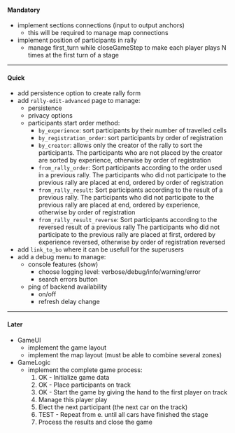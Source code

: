 
#### Mandatory

* implement sections connections (input to output anchors)
  * this will be required to manage map connections
* implement position of participants in rally
  * manage first_turn while closeGameStep to make each player plays N times at the first turn of a stage

<hr />

#### Quick

* add persistence option to create rally form
* add `rally-edit-advanced` page to manage:
  * persistence
  * privacy options
  * participants start order method:
     * `by_experience`: sort participants by their number of travelled cells
     * `by_registration_order`: sort participants by order of registration
     * `by_creator`: allows only the creator of the rally to sort the participants.
            The participants who are not placed by the creator are sorted by experience, otherwise by order of registration
     * `from_rally_order`: Sort participants according to the order used in a previous rally.
             The participants who did not participate to the previous rally are placed at end,
                ordered by order of registration
     * `from_rally_result`: Sort participants according to the result of a previous rally.
            The participants who did not participate to the previous rally are placed at end,
                ordered by experience, otherwise by order of registration
     * `from_rally_result_reverse`: Sort participants according to the reversed result of a previous rally
            The participants who did not participate to the previous rally are placed at first,
            ordered by experience reversed, otherwise by order of registration reversed
* add `link_to_bo` where it can be usefull for the superusers
* add a debug menu to manage:
  * console features (show)
     * choose logging level: verbose/debug/info/warning/error
     * search errors button
  * ping of backend availability
     * on/off
     * refresh delay change

<hr />

#### Later
  
* GameUI
  * implement the game layout 
  * implement the map layout (must be able to combine several zones)
* GameLogic
  * implement the complete game process:
     1. OK - Initialize game data
     1. OK - Place participants on track
     1. OK - Start the game by giving the hand to the first player on track
     1. Manage this player play
     1. Elect the next participant (the next car on the track)
     1. TEST - Repeat from e. until all cars have finished the stage
     1. Process the results and close the game
